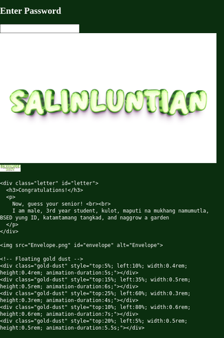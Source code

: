 <!DOCTYPE html>
<html lang="en">
<head>
<meta charset="UTF-8">
<meta name="viewport" content="width=device-width, initial-scale=1.0">
<title>SALINLUNTIAN: SCAVENGER HUNT</title>
<style>
  /* General body setup */
  body, html {
    margin: 0;
    padding: 0;
    height: 100%;
    overflow: hidden;
    font-family: 'Georgia', serif;
    background: #0b2e0f;
    color: white;
  }

  /* Canvas for sparks */
  canvas {
    position: fixed;
    top: 0;
    left: 0;
    z-index: 0;
    width: 100%;
    height: 100%;
    background: #123 url("GreenBG.png") no-repeat center center/cover;
    filter: brightness(0.8);
  }

.watermark {
  position: fixed;
  bottom: 1vh;
  right: 1vw;
  display: flex;
  align-items: center;
  gap: 0.1rem;
  z-index: 3;
  pointer-events: none;
}

.watermark img {
  opacity: 0.4;
  display: block;
  height: auto;
}

.wm-salinluntian { max-height: 4rem; }
.wm-scavengerhunt { max-height: 1rem; }

  /* Login container */
  /* Login container */
.login-container {
  position: absolute;
  top: 50%;
  left: 50%;
  transform: translate(-50%, -50%);
  z-index: 2;
  text-align: center;

  /* REMOVE the box look */
  background: none;      /* no background */
  padding: 0;            /* no padding */
  border: none;          /* no border */
  box-shadow: none;      /* no shadow */

  max-width: 90vw;
  width: 350px;
}


  @import url('https://fonts.googleapis.com/css2?family=Baloo+2:wght@700&display=swap');

.login-container h2 {
  margin-bottom: 2vh;
  font-size: 2.8rem;
  font-family: 'Baloo 2', cursive;
  text-transform: uppercase;
  letter-spacing: 0.06em;

  /* White polished core */
  color: white;

  /* Emerald glowing 3D edges */
  text-shadow: 
    0 2px 2px rgba(0,0,0,0.6),
    0 0 8px #00ffcc,
    0 0 16px #00cc88,
    0 0 28px #009966;

  position: relative;
  display: inline-block;

  /* Shine animation (bright → dim → bright) */
  animation: shinePulse 3s infinite;
}

@keyframes shinePulse {
  0% {
    text-shadow:
      0 2px 2px rgba(0,0,0,0.6),
      0 0 10px #00ffcc,
      0 0 20px #00cc88,
      0 0 35px #009966;
    color: #ffffff;
  }
  50% {
    text-shadow:
      0 2px 2px rgba(0,0,0,0.6),
      0 0 5px #00cc88,
      0 0 10px #009966,
      0 0 18px #007744;
    color: #f2f2f2;
  }
  100% {
    text-shadow:
      0 2px 2px rgba(0,0,0,0.6),
      0 0 10px #00ffcc,
      0 0 20px #00cc88,
      0 0 35px #009966;
    color: #ffffff;
  }
}

/* Spark particles */
.spark {
  position: absolute;
  width: 6px;
  height: 6px;
  background: radial-gradient(circle, #ccffcc 40%, #00ff99 100%);
  border-radius: 50%;
  animation: fly 4s linear infinite;
  opacity: 0.8;
}

/* Different spark starting positions */
.spark1 { top: -20px; left: -10px; animation-delay: 0s; }
.spark2 { top: -30px; left: 40%; animation-delay: 1s; }
.spark3 { top: -25px; left: 80%; animation-delay: 2s; }
.spark4 { top: -15px; left: 60%; animation-delay: 3s; }

@keyframes fly {
  0%   { transform: translateY(0) scale(0.5); opacity: 0; }
  20%  { opacity: 1; }
  70%  { transform: translateY(140%) scale(1); opacity: 1; }
  100% { transform: translateY(160%) scale(0.3); opacity: 0; }
}


  .login-container input {
    display: block;
    margin: 0 auto 2vh auto;
    padding: 0.8rem;
    font-size: 1.1rem;
    border-radius: 0.8rem;
    border: 1px solid #ccc;
    text-align: center;
    width: 90%;
    max-width: 220px;
    box-sizing: border-box;
font-family: 'Courier New', monospace;
  font-style: italic;
  }

  
  /* Virtual keyboard */
.keyboard {
  margin-top: 1vh;
  display: flex;
  flex-direction: column;
  align-items: center;
  gap: 0.6vh;  /* vertical spacing between rows */
  width: 100%;
  background: none; /* removes green background */
  box-shadow: none;
  border: none;
}

.keyboard div {
  display: flex;
  justify-content: center;
  gap: 0.5vw; /* horizontal spacing between keys */
  width: 100%;
}

  .keyboard button {
    padding: 0.8rem 1rem;
    border: none;
    border-radius: 0.8rem;
    font-size: 1rem;
    cursor: pointer;
    color: #fff;
    font-weight: bold;
    font-family: 'Georgia', serif;
    background: url("https://www.transparenttextures.com/patterns/wood-pattern.png"), 
                linear-gradient(145deg, #5c3d1e, #3e2a15);
    background-blend-mode: overlay;
    background-size: cover;
    box-shadow: 0 0.3rem 0.4rem rgba(0,0,0,0.6),
                inset -0.2rem -0.2rem 0.4rem rgba(0,0,0,0.4),
                inset 0.2rem 0.2rem 0.4rem rgba(255,255,255,0.1);
    transition: all 0.2s ease;
  }

  .keyboard button:hover {
    background: url("https://www.transparenttextures.com/patterns/wood-pattern.png"), 
                linear-gradient(145deg, #4b6d35, #2f4d25);
    background-size: cover;
    color: #dfffdf;
    box-shadow: 0 0 1rem #4caf50, inset 0 0 0.5rem rgba(0,0,0,0.7);
    transform: translateY(-0.2rem) scale(1.05);
  }

  .keyboard button:active {
    transform: translateY(0.2rem) scale(0.95);
    box-shadow: inset 0 0 0.8rem rgba(0,0,0,0.8);
  }

  .hidden { display: none; }

  /* Envelope container */
  .envelope-container {
    position: absolute;
    top: 50%;
    left: 50%;
    transform: translate(-50%, -50%);
    text-align: center;
    z-index: 2;
    max-width: 90vw;
    width: 400px;
  }

  .envelope-wrapper {
    position: relative;
    display: inline-block;
    animation: shake 3s infinite;
    width: 100%;
  }

  .envelope-wrapper::before {
    content: "";
    position: absolute;
    top: -5%;
    left: -5%;
    right: -5%;
    bottom: -5%;
    background: radial-gradient(circle, rgba(255,223,128,0.8) 0%, transparent 70%);
    animation: shimmer 2s infinite alternate;
    filter: blur(2vw);
    z-index: -1;
    border-radius: 50%;
  }

  .envelope-wrapper img {
    width: 100%;
    max-width: 300px;
    height: auto;
    cursor: pointer;
    animation: envelopeGlow 3s infinite alternate;
  }
@keyframes shakeInput {
  0%, 100% { transform: translateX(0); }
  25% { transform: translateX(-5px); }
  75% { transform: translateX(5px); }
}
input.error {
  animation: shakeInput 0.4s;
  border: 2px solid red;
}

  /* Glow around envelope */
  @keyframes envelopeGlow {
    from { filter: drop-shadow(0 0 5px gold); }
    to { filter: drop-shadow(0 0 15px gold); }
  }

  /* Shaking & shimmer */
  @keyframes shake {
    0%, 100% { transform: rotate(0deg); }
    10% { transform: rotate(-3deg); }
    20% { transform: rotate(3deg); }
    30% { transform: rotate(-2deg); }
    40% { transform: rotate(2deg); }
    50% { transform: rotate(0deg); }
  }

  @keyframes shimmer {
    from { opacity: 0.6; transform: scale(1); }
    to { opacity: 1; transform: scale(1.05); }
  }

  /* Gold dust */
  .gold-dust {
    position: absolute;
    border-radius: 50%;
    background: gold;
    opacity: 0.8;
    animation: floatDust linear infinite;
    pointer-events: none;
    filter: blur(0.1rem);
  }

  @keyframes floatDust {
    0% { transform: translateY(0) scale(1); opacity: 0.8; }
    50% { transform: translateY(-3vh) scale(1.2); opacity: 0.4; }
    100% { transform: translateY(0) scale(1); opacity: 0.8; }
  }

  /* Gold burst effect */
  .gold-burst {
    position: absolute;
    top: 50%;
    left: 50%;
    width: 0;
    height: 0;
    background: radial-gradient(circle, rgba(255,215,0,0.9) 0%, transparent 80%);
    border-radius: 50%;
    transform: translate(-50%, -50%);
    pointer-events: none;
    z-index: -1;
    opacity: 0;
  }

  .gold-burst.active {
    animation: burst 0.8s forwards;
  }

  @keyframes burst {
    0% { width: 0; height: 0; opacity: 1; }
    100% { width: 40vw; height: 40vw; opacity: 0; }
  }

  /* Letter styling */
.letter {
    display: none;
    position: absolute;
    top: -16vh;
    left: 50%;
    transform: translateX(-50%) translateY(0);
    width: 90%;
    max-width: 360px;
    min-width: 200px;
    padding: 4% 5%;
    background: url("paperletter.png") no-repeat center center;
    background-size: 110% 110%;
    font-family: 'Georgia', serif;
    color: #2e2a23;
    font-size: 1rem;
    line-height: 1.5;
    opacity: 0;
    transition: all 1s ease;
    z-index: 5;
    box-sizing: border-box;
}

.letter h3 {
    margin-bottom: 1vh;
    font-size: 1.5rem;
    text-align: center;
    color: #2b1f0e;
    word-wrap: break-word;
}

.letter p {
    margin: 0.5vh 0;
    font-size: 1rem;
    text-align: justify;
    word-wrap: break-word;
}

/* Letter texture overlay */
.letter::before {
    content: "";
    position: absolute;
    top: 5%;
    left: 5%;
    width: 90%;
    height: 90%;
    background: url("https://www.transparenttextures.com/patterns/paper-fibers.png");
    opacity: 0.2;
    pointer-events: none;
    background-size: cover;
}

.letter::after {
    content: "";
    position: absolute;
    top: 0;
    left: 50%;
    width: 0.2rem;
    height: 100%;
    background: rgba(0,0,0,0.15);
    opacity: 0.4;
    pointer-events: none;
}

/* Show letter */
.letter.show {
    display: block;
    opacity: 1;
    transform: translateX(-50%) translateY(-5vh);
}
@media (max-width: 480px) {
  .login-container h2 { font-size: 1.2rem; }
  .keyboard button { font-size: 1rem; padding: 0.9rem; }
  .letter { font-size: 0.75rem; padding: 7%; }
}

/* Responsive adjustments */
@media (max-width: 768px) {
    .letter { font-size: 0.9rem; padding: 5%; top: -10vh; }
    .letter h3 { font-size: 1.2rem; }
}
@media (max-width: 480px) {
    .letter { font-size: 0.8rem; padding: 6%; top: -12vh; }
    .letter h3 { font-size: 1rem; }
}
</style>
</head>
<body>
<canvas id="sparks"></canvas>

<!-- Preload images -->
<link rel="preload" href="Envelope.png" as="image">
<link rel="preload" href="openenve.png" as="image">
<link rel="preload" href="paperletter.png" as="image">

<div class="login-container" id="login">
  <h2>Enter Password
<span class="spark spark1"></span>
    <span class="spark spark2"></span>
    <span class="spark spark3"></span>
    <span class="spark spark4"></span>
</h2>
  <input type="text" id="passwordInput" maxlength="21">
  <div class="keyboard" id="keyboard"></div>
</div>

<div class="watermark">
  <img src="SALINLUNTIAN.png" alt="SALINLUNTIAN" class="wm-salinluntian">
  <img src="scavenger hunt (2).png" alt="Scavenger Hunt" class="wm-scavengerhunt">
</div>
  
<div class="envelope-container hidden" id="envelopeSection">
  <div class="envelope-wrapper">
    <div class="gold-burst" id="goldBurst"></div>

    <div class="letter" id="letter">
      <h3>Congratulations!</h3>
      <p>
        Now, guess your senior! <br><br>
        I am male, 3rd year student, kulot, maputi na mukhang namumutla, BSED yung ID, katamtamang tangkad, and naggrow a garden
      </p>
    </div>

    <img src="Envelope.png" id="envelope" alt="Envelope">

    <!-- Floating gold dust -->
    <div class="gold-dust" style="top:5%; left:10%; width:0.4rem; height:0.4rem; animation-duration:5s;"></div>
    <div class="gold-dust" style="top:15%; left:35%; width:0.5rem; height:0.5rem; animation-duration:6s;"></div>
    <div class="gold-dust" style="top:25%; left:60%; width:0.3rem; height:0.3rem; animation-duration:4s;"></div>
    <div class="gold-dust" style="top:10%; left:80%; width:0.6rem; height:0.6rem; animation-duration:7s;"></div>
    <div class="gold-dust" style="top:20%; left:5%; width:0.5rem; height:0.5rem; animation-duration:5.5s;"></div>
  </div>
</div>

<script>
const correctPassword = "Hydrilla verticillata";
const keyboard = document.getElementById("keyboard");
const passwordInput = document.getElementById("passwordInput");

let isUppercase = true;

// Phone-like layout
const keyLayout = [
  "QWERTYUIOP",
  "ASDFGHJKL",
  "ZXCVBNM"
];

function renderKeyboard() {
  keyboard.innerHTML = ""; // clear old keys
  keyLayout.forEach(row => {
    const rowDiv = document.createElement("div");
    rowDiv.style.display = "flex";
    rowDiv.style.justifyContent = "center";
    row.split("").forEach(letter => {
      const btn = document.createElement("button");
btn.textContent = letter;  // always render uppercase
if (!isUppercase) {
  btn.style.textTransform = "lowercase";
} else {
  btn.style.textTransform = "uppercase";
}      btn.onclick = () => passwordInput.value += btn.textContent;
      rowDiv.appendChild(btn);
    });
    keyboard.appendChild(rowDiv);
  });

  // Control row (Shift, Delete, Enter)
  const controlRow = document.createElement("div");
  controlRow.style.display = "flex";
  controlRow.style.justifyContent = "center";

  const shift = document.createElement("button");
  shift.textContent = "⇧";
  shift.onclick = () => {
    isUppercase = !isUppercase;
    renderKeyboard(); // re-render with new case
  };
  controlRow.appendChild(shift);

  const del = document.createElement("button");
  del.textContent = "⌫";
  del.onclick = () => passwordInput.value = passwordInput.value.slice(0, -1);
  controlRow.appendChild(del);

  const enter = document.createElement("button");
  enter.textContent = "Enter";
  enter.onclick = checkPassword;
  controlRow.appendChild(enter);

  keyboard.appendChild(controlRow);
}

renderKeyboard();

// allow Enter key on real keyboard
passwordInput.addEventListener("keyup", (e) => {
  if (e.key === "Enter") checkPassword();
});


function checkPassword() {
  if (passwordInput.value.trim().toUpperCase() === correctPassword.toUpperCase()) {
    flashSparks("green");
    speedBoost();
    document.getElementById("login").classList.add("hidden");
    document.getElementById("envelopeSection").classList.remove("hidden");
  } else {
    flashSparks("red");
    speedBoost();
    passwordInput.classList.add("error");
    setTimeout(() => passwordInput.classList.remove("error"), 400);
    passwordInput.value = "";
  }
}

const envelope = document.getElementById("envelope");
const goldBurst = document.getElementById("goldBurst");
const letter = document.getElementById("letter");
let isOpened = false;

envelope.addEventListener("click", () => {
  if (isOpened) return;
  envelope.src = "openenve.png";

  goldBurst.classList.remove("active"); 
  void goldBurst.offsetWidth; 
  goldBurst.classList.add("active");

  letter.classList.add("show");
  flashSparks("green");
  speedBoost();

  isOpened = true;
});

// Sparks animation
const canvas = document.getElementById("sparks");
const ctx = canvas.getContext("2d");
canvas.width = window.innerWidth;
canvas.height = window.innerHeight;

let sparks = [];
const numSparks = 100;

for (let i = 0; i < numSparks; i++) {
  sparks.push({
    x: Math.random() * canvas.width,
    y: Math.random() * canvas.height,
    radius: Math.random() * 2 + 1,
    dx: (Math.random() - 0.5) * 0.6,
    dy: (Math.random() - 0.5) * 0.6,
    color: "yellow",
  });
}

function drawSparks() {
  ctx.clearRect(0, 0, canvas.width, canvas.height);
  sparks.forEach(s => {
    ctx.beginPath();
    ctx.arc(s.x, s.y, s.radius, 0, Math.PI * 2);
    ctx.fillStyle = s.color;
    ctx.shadowColor = s.color;
    ctx.shadowBlur = 15;
    ctx.fill();

    s.x += s.dx;
    s.y += s.dy;

    if (s.x < 0 || s.x > canvas.width) s.dx *= -1;
    if (s.y < 0 || s.y > canvas.height) s.dy *= -1;
  });
  requestAnimationFrame(drawSparks);
}
drawSparks();

function flashSparks(color) {
  sparks.forEach(s => s.color = color);
  setTimeout(() => {
    sparks.forEach(s => s.color = "yellow");
  }, 600);
}

function speedBoost() {
  sparks.forEach(s => { s.dx *= 3; s.dy *= 3; });
  setTimeout(() => {
    sparks.forEach(s => { s.dx /= 3; s.dy /= 3; });
  }, 800);
}

window.onresize = () => {
  canvas.width = window.innerWidth;
  canvas.height = window.innerHeight;
};
</script>
</body>
</html>
